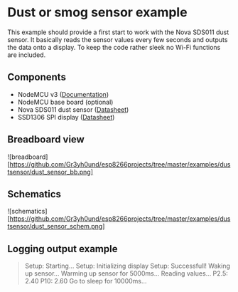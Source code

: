 # Dust or smog sensor example
This example should provide a first start to work with the Nova SDS011 dust sensor. 
It basically reads the sensor values every few seconds and outputs the data onto a display. To keep the code rather sleek no Wi-Fi functions are included.
## Components
* NodeMCU v3 ([Documentation](https://nodemcu.readthedocs.io/en/master/))
* NodeMCU base board (optional)
* Nova SDS011 dust sensor ([Datasheet](https://www.google.com/url?sa=t&rct=j&q=&esrc=s&source=web&cd=1&ved=0ahUKEwjKk_vY2qjbAhUEjiwKHYP5D1gQFggoMAA&url=https%3A%2F%2Fnettigo.pl%2Fattachments%2F398&usg=AOvVaw0L3tTLbi_FllDkISzkqxPb))
* SSD1306 SPI display ([Datasheet](https://cdn-shop.adafruit.com/datasheets/SSD1306.pdf))
## Breadboard view
![breadboard][https://github.com/Gr3yh0und/esp8266projects/tree/master/examples/dustsensor/dust_sensor_bb.png]
## Schematics
![schematics][https://github.com/Gr3yh0und/esp8266projects/tree/master/examples/dustsensor/dust_sensor_schem.png]
## Logging output example
> Setup: Starting...
> Setup: Initializing display
> Setup: Successfull!
> Waking up sensor...
> Warming up sensor for 5000ms...
> Reading values...
> P2.5: 2.40
> P10:  2.60
> Go to sleep for 10000ms...